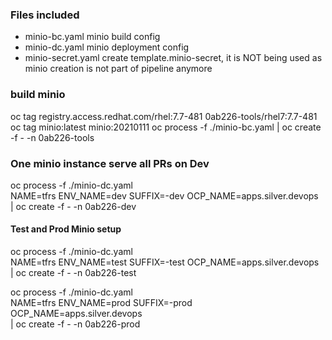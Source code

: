### Files included

* minio-bc.yaml minio build config
* minio-dc.yaml minio deployment config
* minio-secret.yaml create template.minio-secret, it is NOT being used as minio creation is not part of pipeline anymore

### build minio

oc tag registry.access.redhat.com/rhel:7.7-481 0ab226-tools/rhel7:7.7-481
oc tag minio:latest minio:20210111
oc process -f ./minio-bc.yaml | oc create -f - -n 0ab226-tools


### One minio instance serve all PRs on Dev

oc process -f ./minio-dc.yaml \
NAME=tfrs ENV_NAME=dev SUFFIX=-dev OCP_NAME=apps.silver.devops \
| oc create -f - -n 0ab226-dev

#### Test and Prod Minio setup

oc process -f ./minio-dc.yaml \
NAME=tfrs ENV_NAME=test SUFFIX=-test OCP_NAME=apps.silver.devops \
| oc create -f - -n 0ab226-test


oc process -f ./minio-dc.yaml \
NAME=tfrs ENV_NAME=prod SUFFIX=-prod OCP_NAME=apps.silver.devops \
| oc create -f - -n 0ab226-prod